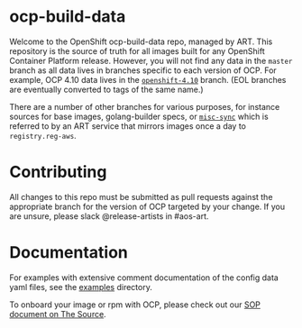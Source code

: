 # ocp-build-data

Welcome to the OpenShift ocp-build-data repo, managed by ART.  This
repository is the source of truth for all images built for any
OpenShift Container Platform release.  However, you will not find any
data in the `master` branch as all data lives in branches specific to
each version of OCP. For example, OCP 4.10 data lives in the
[`openshift-4.10`](https://github.com/openshift/ocp-build-data/tree/openshift-4.10)
branch. (EOL branches are eventually converted to tags of the same name.)

There are a number of other branches for various purposes, for instance
sources for base images, golang-builder specs, or 
[`misc-sync`](https://github.com/openshift/ocp-build-data/tree/sync-misc)
which is referred to by an ART service that mirrors images once a day to
`registry.reg-aws`.

# Contributing

All changes to this repo must be submitted as pull requests against
the appropriate branch for the version of OCP targeted by your
change. If you are unsure, please slack @release-artists in #aos-art.

# Documentation

For examples with extensive comment documentation of the config data
yaml files, see the
[examples](https://github.com/openshift/ocp-build-data/tree/master/example)
directory.

To onboard your image or rpm with OCP, please check out our
[SOP document on The Source](https://source.redhat.com/groups/public/atomicopenshift/atomicopenshift_wiki/guidelines_for_requesting_new_content_managed_by_ocp_art).

